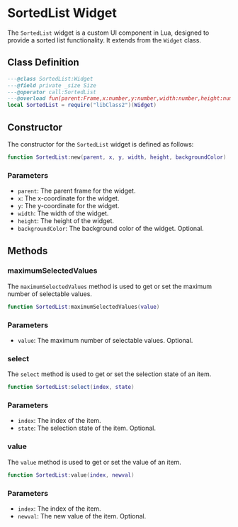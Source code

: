 # SortedList Widget

The `SortedList` widget is a custom UI component in Lua, designed to provide a sorted list functionality. It extends from the `Widget` class.

## Class Definition

```lua
---@class SortedList:Widget
---@field private _size Size
---@operator call:SortedList
---@overload fun(parent:Frame,x:number,y:number,width:number,height:number,backgroundColor:number)
local SortedList = require("libClass2")(Widget)
```

## Constructor

The constructor for the `SortedList` widget is defined as follows:

```lua
function SortedList:new(parent, x, y, width, height, backgroundColor)
```

### Parameters

- `parent`: The parent frame for the widget.
- `x`: The x-coordinate for the widget.
- `y`: The y-coordinate for the widget.
- `width`: The width of the widget.
- `height`: The height of the widget.
- `backgroundColor`: The background color of the widget. Optional.

## Methods

### maximumSelectedValues

The `maximumSelectedValues` method is used to get or set the maximum number of selectable values.

```lua
function SortedList:maximumSelectedValues(value)
```

### Parameters

- `value`: The maximum number of selectable values. Optional.

### select

The `select` method is used to get or set the selection state of an item.

```lua
function SortedList:select(index, state)
```

### Parameters

- `index`: The index of the item.
- `state`: The selection state of the item. Optional.

### value

The `value` method is used to get or set the value of an item.

```lua
function SortedList:value(index, newval)
```

### Parameters

- `index`: The index of the item.
- `newval`: The new value of the item. Optional.